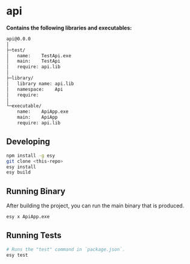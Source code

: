 # api

**Contains the following libraries and executables:**

```txt
api@0.0.0
│
├─test/
│   name:    TestApi.exe
│   main:    TestApi
│   require: api.lib
│
├─library/
│   library name: api.lib
│   namespace:    Api
│   require:
│
└─executable/
    name:    ApiApp.exe
    main:    ApiApp
    require: api.lib
```

## Developing

```sh
npm install -g esy
git clone <this-repo>
esy install
esy build
```

## Running Binary

After building the project, you can run the main binary that is produced.

```sh
esy x ApiApp.exe
```

## Running Tests

```sh
# Runs the "test" command in `package.json`.
esy test
```
